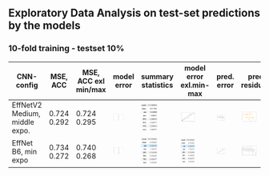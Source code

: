 ## Exploratory Data Analysis on test-set predictions by the models

### 10-fold training - testset 10% 
| CNN-config | MSE, ACC  | MSE, ACC exl min/max | model error | summary statistics | model error exl.min-max | pred. error | pred. residuals | residuals misclassificaiton |
| - | - | - | - | - | - | - | - | - |
| EffNetV2 Medium, middle expo.| 0.724<br/> 0.292 | 0.724<br/> 0.295 | <img src="manuscript/eda/EFFNetV2_m_middle_mse/model.png" width="50%" height="50%" > | <img src="manuscript/eda/EFFNetV2_m_middle_mse/summary.png" width="50%" height="50%" > | <img src="manuscript/eda/EFFNetV2_m_middle_mse/boxplot_pr_age.png" width="50%" height="50%" >  | <img src="manuscript/eda/EFFNetV2_m_middle_mse/boxplot_residual.png" width="50%" height="50%" > | <img src="manuscript/eda/EFFNetV2_m_middle_mse/misclassification.png" width="50%" height="50%" >|
| EffNet B6, min expo| 0.734<br/> 0.272 | 0.740<br/> 0.268 | <img src="manuscript/eda/tf_EFFNetB6_groupkfold_stdScalar_10_test_min/model.png" width="50%" height="50%" > | <img src="manuscript/eda/tf_EFFNetB6_groupkfold_stdScalar_10_test_min/summary.png" width="50%" height="50%" > | <img src="manuscript/eda/tf_EFFNetB6_groupkfold_stdScalar_10_test_min/summary.png" width="50%" height="50%" >| <img src="manuscript/eda/tf_EFFNetB6_groupkfold_stdScalar_10_test_min/boxplot_pr_age.png" width="50%" height="50%" >| <img src="manuscript/eda/tf_EFFNetB6_groupkfold_stdScalar_10_test_min/boxplot_residual.png" width="50%" height="50%" > | <img src="manuscript/eda/tf_EFFNetB6_groupkfold_stdScalar_10_test_min/misclassification.png" width="50%" height="50%" > | 
 


